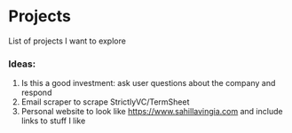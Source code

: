 # Projects
List of projects I want to explore


### Ideas:

1. Is this a good investment: ask user questions about the company and respond
2. Email scraper to scrape StrictlyVC/TermSheet
3. Personal website to look like https://www.sahillavingia.com and include links to stuff I like
